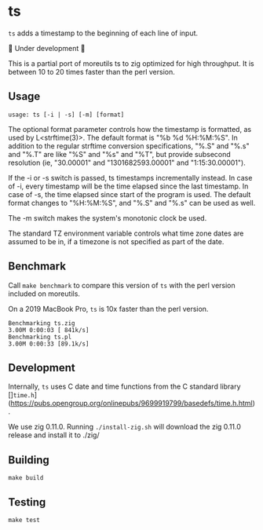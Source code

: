 # ts

`ts` adds a timestamp to the beginning of each line of input.

🚧 Under development 🚧

This is a partial port of moreutils ts to zig optimized for high throughput. It is between 10 to 20 times faster than the perl version.

## Usage

    usage: ts [-i | -s] [-m] [format]

The optional format parameter controls how the timestamp is formatted, as used
by L<strftime(3)>. The default format is "%b %d %H:%M:%S". In addition to the
regular strftime conversion specifications, "%.S" and "%.s" and "%.T" are like
"%S" and "%s" and "%T", but provide subsecond resolution (ie, "30.00001" and
"1301682593.00001" and "1:15:30.00001").

If the -i or -s switch is passed, ts timestamps incrementally instead. In case
of -i, every timestamp will be the time elapsed since the last timestamp. In
case of -s, the time elapsed since start of the program is used. The default
format changes to "%H:%M:%S", and "%.S" and "%.s" can be used as well.

The -m switch makes the system's monotonic clock be used.

The standard TZ environment variable controls what time zone dates are assumed
to be in, if a timezone is not specified as part of the date.

## Benchmark

Call `make benchmark` to compare this version of `ts` with the perl version
included on moreutils.

On a 2019 MacBook Pro, `ts` is 10x faster than the perl version.

    Benchmarking ts.zig
    3.00M 0:00:03 [ 841k/s]
    Benchmarking ts.pl
    3.00M 0:00:33 [89.1k/s]

## Development

Internally, `ts` uses C date and time functions from the C standard library
[]`time.h`](https://pubs.opengroup.org/onlinepubs/9699919799/basedefs/time.h.html).

We use zig 0.11.0. Running `./install-zig.sh` will download the zig 0.11.0
release and install it to ./zig/

## Building

    make build

## Testing

    make test

